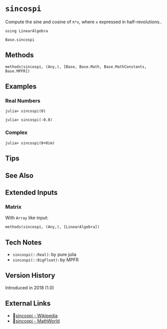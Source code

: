# `sincospi`

Compute the sine and cosine of `π*x`, where `x` expressed in half-revolutions..

```@setup repl_only
using LinearAlgebra
```
```@docs
Base.sincospi
```


## Methods

```@repl
methods(sincospi, (Any,), [Base, Base.Math, Base.MathConstants, Base.MPFR])
```


## Examples

### Real Numbers
```jldoctest
julia> sincospi(0)

julia> sincospi(-0.0)
```

### Complex
```jldoctest
julia> sincospi(0+0im)
```

## Tips


## See Also



## Extended Inputs

### Matrix
With `Array` like input:
```@repl repl_only
methods(sincospi, (Any,), [LinearAlgebra])
```


## Tech Notes

- `sincospi(::Real)`: by pure julia
- `sincospi(::BigFloat)`: by MPFR


## Version History

Introduced in 2018 (1.0)


## External Links
- 🔗[sincospi - Wikipedia](https://en.wikipedia.org/wiki/ )
- 🔗[sincospi - MathWorld](https://mathworld.wolfram.com/ )
